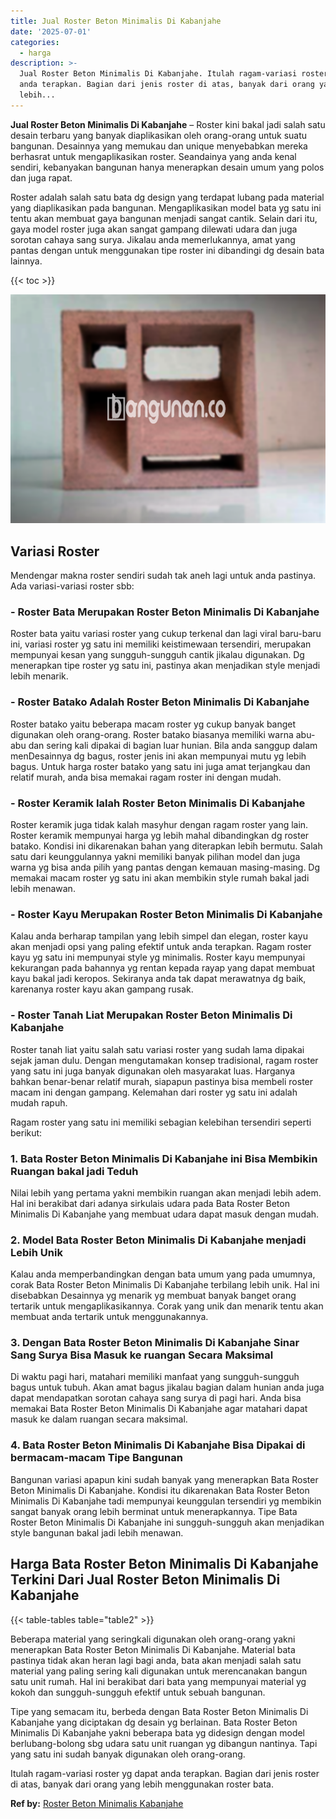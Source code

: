```yaml
---
title: Jual Roster Beton Minimalis Di Kabanjahe
date: '2025-07-01'
categories:
  - harga
description: >-
  Jual Roster Beton Minimalis Di Kabanjahe. Itulah ragam-variasi roster yg dapat
  anda terapkan. Bagian dari jenis roster di atas, banyak dari orang yang
  lebih...
---
```


**Jual Roster Beton Minimalis Di Kabanjahe** – Roster kini bakal jadi salah satu desain terbaru yang banyak diaplikasikan oleh orang-orang untuk suatu bangunan. Desainnya yang memukau dan unique menyebabkan mereka berhasrat untuk mengaplikasikan roster. Seandainya yang anda kenal sendiri, kebanyakan bangunan hanya menerapkan desain umum yang polos dan juga rapat.

Roster adalah salah satu bata dg design yang terdapat lubang pada material yang diaplikasikan pada bangunan. Mengaplikasikan model bata yg satu ini tentu akan membuat gaya bangunan menjadi sangat cantik. Selain dari itu, gaya model roster juga akan sangat gampang dilewati udara dan juga sorotan cahaya sang surya. Jikalau anda memerlukannya, amat yang pantas dengan untuk menggunakan tipe roster ini dibandingi dg desain bata lainnya.

{{< toc >}}

![Jual Roster Beton Minimalis Di Kabanjahe](/images/bata-roster-minimalis-04.png)

## Variasi Roster

Mendengar makna roster sendiri sudah tak aneh lagi untuk anda pastinya. Ada variasi-variasi roster sbb:

### \- Roster Bata Merupakan Roster Beton Minimalis Di Kabanjahe

Roster bata yaitu variasi roster yang cukup terkenal dan lagi viral baru-baru ini, variasi roster yg satu ini memiliki keistimewaan tersendiri, merupakan mempunyai kesan yang sungguh-sungguh cantik jikalau digunakan. Dg menerapkan tipe roster yg satu ini, pastinya akan menjadikan style menjadi lebih menarik.

### \- Roster Batako Adalah Roster Beton Minimalis Di Kabanjahe

Roster batako yaitu beberapa macam roster yg cukup banyak banget digunakan oleh orang-orang. Roster batako biasanya memiliki warna abu-abu dan sering kali dipakai di bagian luar hunian. Bila anda sanggup dalam menDesainnya dg bagus, roster jenis ini akan mempunyai mutu yg lebih bagus. Untuk harga roster batako yang satu ini juga amat terjangkau dan relatif murah, anda bisa memakai ragam roster ini dengan mudah.

### \- Roster Keramik Ialah Roster Beton Minimalis Di Kabanjahe

Roster keramik juga tidak kalah masyhur dengan ragam roster yang lain. Roster keramik mempunyai harga yg lebih mahal dibandingkan dg roster batako. Kondisi ini dikarenakan bahan yang diterapkan lebih bermutu. Salah satu dari keunggulannya yakni memiliki banyak pilihan model dan juga warna yg bisa anda pilih yang pantas dengan kemauan masing-masing. Dg memakai macam roster yg satu ini akan membikin style rumah bakal jadi lebih menawan.

### \- Roster Kayu Merupakan Roster Beton Minimalis Di Kabanjahe

Kalau anda berharap tampilan yang lebih simpel dan elegan, roster kayu akan menjadi opsi yang paling efektif untuk anda terapkan. Ragam roster kayu yg satu ini mempunyai style yg minimalis. Roster kayu mempunyai kekurangan pada bahannya yg rentan kepada rayap yang dapat membuat kayu bakal jadi keropos. Sekiranya anda tak dapat merawatnya dg baik, karenanya roster kayu akan gampang rusak.

### \- Roster Tanah Liat Merupakan Roster Beton Minimalis Di Kabanjahe

Roster tanah liat yaitu salah satu variasi roster yang sudah lama dipakai sejak jaman dulu. Dengan mengutamakan konsep tradisional, ragam roster yang satu ini juga banyak digunakan oleh masyarakat luas. Harganya bahkan benar-benar relatif murah, siapapun pastinya bisa membeli roster macam ini dengan gampang. Kelemahan dari roster yg satu ini adalah mudah rapuh.

Ragam roster yang satu ini memiliki sebagian kelebihan tersendiri seperti berikut:

### 1\. Bata Roster Beton Minimalis Di Kabanjahe ini Bisa Membikin Ruangan bakal jadi Teduh

Nilai lebih yang pertama yakni membikin ruangan akan menjadi lebih adem. Hal ini berakibat dari adanya sirkulais udara pada Bata Roster Beton Minimalis Di Kabanjahe yang membuat udara dapat masuk dengan mudah.

### 2\. Model Bata Roster Beton Minimalis Di Kabanjahe menjadi Lebih Unik

Kalau anda memperbandingkan dengan bata umum yang pada umumnya, corak Bata Roster Beton Minimalis Di Kabanjahe terbilang lebih unik. Hal ini disebabkan Desainnya yg menarik yg membuat banyak banget orang tertarik untuk mengaplikasikannya. Corak yang unik dan menarik tentu akan membuat anda tertarik untuk menggunakannya.

### 3\. Dengan Bata Roster Beton Minimalis Di Kabanjahe Sinar Sang Surya Bisa Masuk ke ruangan Secara Maksimal

Di waktu pagi hari, matahari memiliki manfaat yang sungguh-sungguh bagus untuk tubuh. Akan amat bagus jikalau bagian dalam hunian anda juga dapat mendapatkan sorotan cahaya sang surya di pagi hari. Anda bisa memakai Bata Roster Beton Minimalis Di Kabanjahe agar matahari dapat masuk ke dalam ruangan secara maksimal.

### 4\. Bata Roster Beton Minimalis Di Kabanjahe Bisa Dipakai di bermacam-macam Tipe Bangunan

Bangunan variasi apapun kini sudah banyak yang menerapkan Bata Roster Beton Minimalis Di Kabanjahe. Kondisi itu dikarenakan Bata Roster Beton Minimalis Di Kabanjahe tadi mempunyai keunggulan tersendiri yg membikin sangat banyak orang lebih berminat untuk menerapkannya. Tipe Bata Roster Beton Minimalis Di Kabanjahe ini sungguh-sungguh akan menjadikan style bangunan bakal jadi lebih menawan.

## Harga Bata Roster Beton Minimalis Di Kabanjahe Terkini Dari Jual Roster Beton Minimalis Di Kabanjahe

{{< table-tables table="table2" >}}

Beberapa material yang seringkali digunakan oleh orang-orang yakni menerapkan Bata Roster Beton Minimalis Di Kabanjahe. Material bata pastinya tidak akan heran lagi bagi anda, bata akan menjadi salah satu material yang paling sering kali digunakan untuk merencanakan bangun satu unit rumah. Hal ini berakibat dari bata yang mempunyai material yg kokoh dan sungguh-sungguh efektif untuk sebuah bangunan.

Tipe yang semacam itu, berbeda dengan Bata Roster Beton Minimalis Di Kabanjahe yang diciptakan dg desain yg berlainan. Bata Roster Beton Minimalis Di Kabanjahe yakni beberapa bata yg didesign dengan model berlubang-bolong sbg udara satu unit ruangan yg dibangun nantinya. Tapi yang satu ini sudah banyak digunakan oleh orang-orang.

Itulah ragam-variasi roster yg dapat anda terapkan. Bagian dari jenis roster di atas, banyak dari orang yang lebih menggunakan roster bata.

**Ref by:** [Roster Beton Minimalis Kabanjahe](https://id.wikipedia.org/wiki/Roster)
